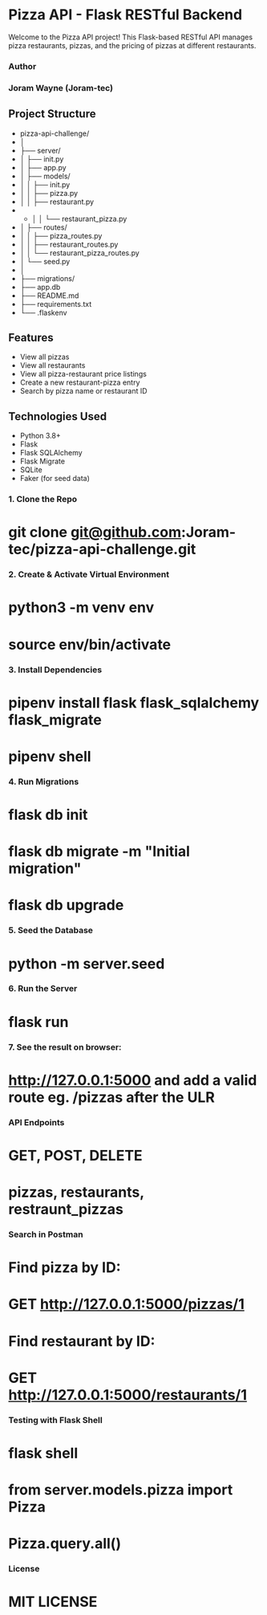 #  Pizza API - Flask RESTful Backend

Welcome to the Pizza API project! This Flask-based RESTful API manages pizza restaurants, pizzas, and the pricing of pizzas at different restaurants.

### Author
### Joram Wayne (Joram-tec)



## Project Structure

- pizza-api-challenge/
- │
- ├── server/
- │ ├── init.py
- │ ├── app.py
- │ ├── models/
- │ │ ├── init.py
- │ │ ├── pizza.py
- │ │ ├── restaurant.py
- - │ │ └── restaurant_pizza.py
- │ ├── routes/
- │ │ ├── pizza_routes.py
- │ │ ├── restaurant_routes.py
- │ │ └── restaurant_pizza_routes.py
- │ └── seed.py
- │
- ├── migrations/
- ├── app.db
- ├── README.md
- ├── requirements.txt
- └── .flaskenv

##  Features

- View all pizzas 
- View all restaurants 
- View all pizza-restaurant price listings 
- Create a new restaurant-pizza entry
- Search by pizza name or restaurant ID

##  Technologies Used

- Python 3.8+
- Flask
- Flask SQLAlchemy
- Flask Migrate
- SQLite
- Faker (for seed data)

### 1. Clone the Repo

# git clone git@github.com:Joram-tec/pizza-api-challenge.git


### 2. Create & Activate Virtual Environment

# python3 -m venv env
# source env/bin/activate 

### 3. Install Dependencies

# pipenv install flask flask_sqlalchemy flask_migrate
# pipenv shell

### 4. Run Migrations

# flask db init
# flask db migrate -m "Initial migration"
# flask db upgrade

### 5. Seed the Database

# python -m server.seed

### 6. Run the Server

# flask run 

### 7. See the result on browser:
# http://127.0.0.1:5000 and add a valid route eg. /pizzas after the ULR

### API Endpoints

# GET, POST, DELETE 
# pizzas, restaurants, restraunt_pizzas

###  Search in Postman

# Find pizza by ID:
# GET http://127.0.0.1:5000/pizzas/1

# Find restaurant by ID:
# GET http://127.0.0.1:5000/restaurants/1


###  Testing with Flask Shell
# flask shell

# from server.models.pizza import Pizza
# Pizza.query.all()

### License
# MIT LICENSE